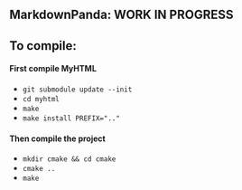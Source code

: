 MarkdownPanda: WORK IN PROGRESS
-------------------------------

## To compile:

#### First compile MyHTML

- `git submodule update --init`
- `cd myhtml`
- `make`
- `make install PREFIX=".."`

#### Then compile the project

- `mkdir cmake && cd cmake`
- `cmake ..`
- `make`




